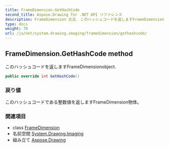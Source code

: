 ```yaml
---
title: FrameDimension.GetHashCode
second_title: Aspose.Drawing for .NET API リファレンス
description: FrameDimension 方法. このハッシュコードを返しますFrameDimensionobject.
type: docs
weight: 70
url: /ja/net/system.drawing.imaging/framedimension/gethashcode/
---
```

## FrameDimension.GetHashCode method

このハッシュコードを返しますFrameDimensionobject.

```csharp
public override int GetHashCode()
```

### 戻り値

このハッシュコードである整数値を返しますFrameDimension物体。

### 関連項目

* class [FrameDimension](../)
* 名前空間 [System.Drawing.Imaging](../../framedimension/)
* 組み立て [Aspose.Drawing](../../../)


